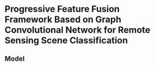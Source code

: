 # Progressive Feature Fusion Framework Based on Graph Convolutional Network for Remote Sensing Scene Classification

## Model 
